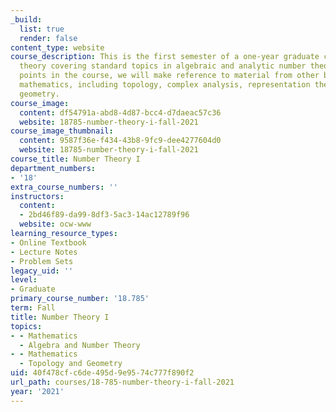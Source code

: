 ```yaml
---
_build:
  list: true
  render: false
content_type: website
course_description: This is the first semester of a one-year graduate course in number
  theory covering standard topics in algebraic and analytic number theory. At various
  points in the course, we will make reference to material from other branches of
  mathematics, including topology, complex analysis, representation theory, and algebraic
  geometry.
course_image:
  content: df54791a-abd8-4d87-bcc4-d7daeac57c36
  website: 18785-number-theory-i-fall-2021
course_image_thumbnail:
  content: 9587f36e-f434-43b8-9fc9-dee4277604d0
  website: 18785-number-theory-i-fall-2021
course_title: Number Theory I
department_numbers:
- '18'
extra_course_numbers: ''
instructors:
  content:
  - 2bd46f89-da99-8df3-5ac3-14ac12789f96
  website: ocw-www
learning_resource_types:
- Online Textbook
- Lecture Notes
- Problem Sets
legacy_uid: ''
level:
- Graduate
primary_course_number: '18.785'
term: Fall
title: Number Theory I
topics:
- - Mathematics
  - Algebra and Number Theory
- - Mathematics
  - Topology and Geometry
uid: 40f478cf-c6de-495d-9e95-74c777f890f2
url_path: courses/18-785-number-theory-i-fall-2021
year: '2021'
---
```

